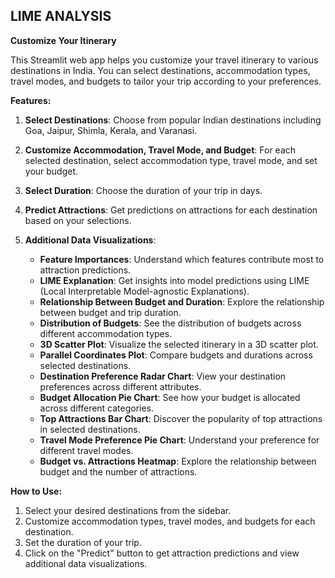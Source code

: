 ## LIME ANALYSIS

**Customize Your Itinerary**

This Streamlit web app helps you customize your travel itinerary to various destinations in India. You can select destinations, accommodation types, travel modes, and budgets to tailor your trip according to your preferences.

**Features:**

1. **Select Destinations**: Choose from popular Indian destinations including Goa, Jaipur, Shimla, Kerala, and Varanasi.

2. **Customize Accommodation, Travel Mode, and Budget**: For each selected destination, select accommodation type, travel mode, and set your budget.

3. **Select Duration**: Choose the duration of your trip in days.

4. **Predict Attractions**: Get predictions on attractions for each destination based on your selections.

5. **Additional Data Visualizations**:
   - **Feature Importances**: Understand which features contribute most to attraction predictions.
   - **LIME Explanation**: Get insights into model predictions using LIME (Local Interpretable Model-agnostic Explanations).
   - **Relationship Between Budget and Duration**: Explore the relationship between budget and trip duration.
   - **Distribution of Budgets**: See the distribution of budgets across different accommodation types.
   - **3D Scatter Plot**: Visualize the selected itinerary in a 3D scatter plot.
   - **Parallel Coordinates Plot**: Compare budgets and durations across selected destinations.
   - **Destination Preference Radar Chart**: View your destination preferences across different attributes.
   - **Budget Allocation Pie Chart**: See how your budget is allocated across different categories.
   - **Top Attractions Bar Chart**: Discover the popularity of top attractions in selected destinations.
   - **Travel Mode Preference Pie Chart**: Understand your preference for different travel modes.
   - **Budget vs. Attractions Heatmap**: Explore the relationship between budget and the number of attractions.

**How to Use:**

1. Select your desired destinations from the sidebar.
2. Customize accommodation types, travel modes, and budgets for each destination.
3. Set the duration of your trip.
4. Click on the "Predict" button to get attraction predictions and view additional data visualizations.
